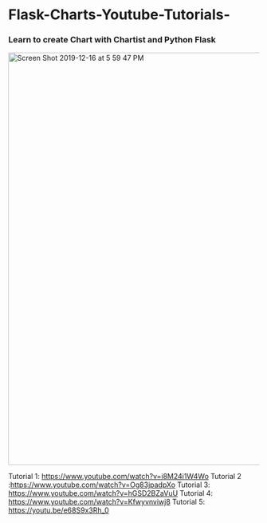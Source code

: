 # Flask-Charts-Youtube-Tutorials-

### Learn to create Chart with Chartist and Python Flask 

<img width="825" alt="Screen Shot 2019-12-16 at 5 59 47 PM" src="https://user-images.githubusercontent.com/39345855/70950197-e96be180-202d-11ea-9d68-0d6ffdbaeb29.png">


Tutorial 1: https://www.youtube.com/watch?v=i8M24i1W4Wo
Tutorial 2 :https://www.youtube.com/watch?v=Og83jpadpXo
Tutorial 3: https://www.youtube.com/watch?v=hGSD2BZaVuU
Tutorial 4: https://www.youtube.com/watch?v=Kfwyvnviwj8
Tutorial 5: https://youtu.be/e68S9x3Rh_0
